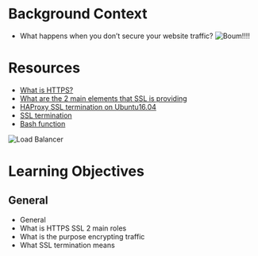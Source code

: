 # Background Context
* What happens when you don’t secure your website traffic?
![Boum!!!!](https://s3.amazonaws.com/intranet-projects-files/holbertonschool-sysadmin_devops/276/xCmOCgw.gif)

# Resources

* [What is HTTPS?](https://www.instantssl.com/http-vs-https)
* [What are the 2 main elements that SSL is providing](https://www.sslshopper.com/why-ssl-the-purpose-of-using-ssl-certificates.html)
* [HAProxy SSL termination on Ubuntu16.04](https://docs.ionos.com/cloud)
* [SSL termination](https://en.wikipedia.org/wiki/TLS_termination_proxy)
* [Bash function](https://tldp.org/LDP/abs/html/complexfunct.html)

![Load Balancer](https://s3.amazonaws.com/intranet-projects-files/holbertonschool-sysadmin_devops/276/FlhGPEK.png)


# Learning Objectives
## General
* General
* What is HTTPS SSL 2 main roles
* What is the purpose encrypting traffic
* What SSL termination means
